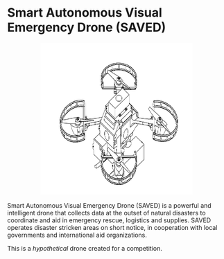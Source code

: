 # Smart Autonomous Visual Emergency Drone (SAVED)

<p align="center">
  <img width="350" height="350" src="https://github.com/AkiraY1/SAVED/blob/main/AdditionalFiles/fbd_tri.JPG">
</p>


Smart Autonomous Visual Emergency Drone (SAVED) is a powerful and intelligent drone that collects data at the outset of natural disasters to coordinate and aid in emergency rescue, logistics and supplies. SAVED operates disaster stricken areas on short notice, in cooperation with local governments and international aid organizations.

This is a *hypothetical* drone created for a competition.